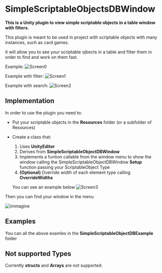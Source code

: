 # SimpleScriptableObjectsDBWindow
**This is a Unity plugin to view simple scriptable objects in a table window with filters.**

This plugin is meant to be used in project with scriptable objects with many instances, such as card games.

It will allow you to see your scriptable ojbects in a table and filter them in order to find and work on them fast.

Example:
![Screen0](https://user-images.githubusercontent.com/28757409/195982882-64fa7f8b-01e0-4ca4-a783-f3b736b1874f.png)

Example with filter:
![Screen1](https://user-images.githubusercontent.com/28757409/195983071-284c889b-18e1-4f99-a6e5-695cc8e3aa8f.png)

Example with search:
![Screen2](https://user-images.githubusercontent.com/28757409/195983087-e94bda32-c0da-429e-8c2b-8c41d8c8bcf3.png)

## Implementation
In order to use the plugin you need to:
* Put your scriptable objects in the **Resources** folder (or a subfolder of Resources)
* Create a class that:
    1. Uses **UnityEditor**
    2. Derives from **SimpleScriptableObjectDBWindow**
    3. Implements a funtion callable from the window menu to show the window calling the SimpleScriptableObjectDBWindow **Setup** function passing your ScriptableObject Type
    4. **(Optional)** Override width of each element type calling **OverrideWidths**
    
    You can see an example below
    ![Screen3](https://user-images.githubusercontent.com/28757409/195983572-ccf02adf-bb7d-4833-89a7-ced90cf79f29.png)
    
Then you can find your window in the menu

![immagine](https://user-images.githubusercontent.com/28757409/195983775-f67733cc-4e4f-473a-bacc-e5cce184f963.png)


## Examples
You can all the above examles in the **SimpleScriptableObjectDBExample** folder

## Not supported Types
Currently **structs** and **Arrays** are not supported.
